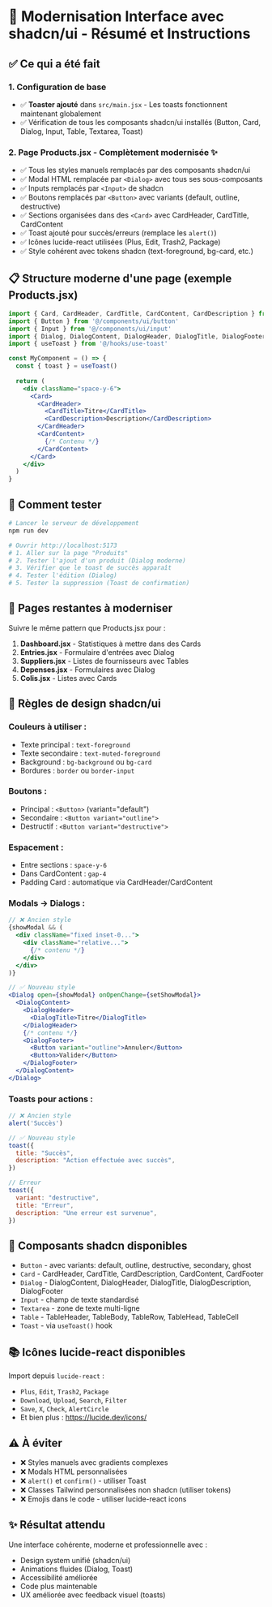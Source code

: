 # 🎨 Modernisation Interface avec shadcn/ui - Résumé et Instructions

## ✅ Ce qui a été fait

### 1. Configuration de base
- ✅ **Toaster ajouté** dans `src/main.jsx` - Les toasts fonctionnent maintenant globalement
- ✅ Vérification de tous les composants shadcn/ui installés (Button, Card, Dialog, Input, Table, Textarea, Toast)

### 2. Page Products.jsx - Complètement modernisée ✨
- ✅ Tous les styles manuels remplacés par des composants shadcn/ui
- ✅ Modal HTML remplacée par `<Dialog>` avec tous ses sous-composants
- ✅ Inputs remplacés par `<Input>` de shadcn
- ✅ Boutons remplacés par `<Button>` avec variants (default, outline, destructive)
- ✅ Sections organisées dans des `<Card>` avec CardHeader, CardTitle, CardContent
- ✅ Toast ajouté pour succès/erreurs (remplace les `alert()`)
- ✅ Icônes lucide-react utilisées (Plus, Edit, Trash2, Package)
- ✅ Style cohérent avec tokens shadcn (text-foreground, bg-card, etc.)

## 📋 Structure moderne d'une page (exemple Products.jsx)

```jsx
import { Card, CardHeader, CardTitle, CardContent, CardDescription } from '@/components/ui/card'
import { Button } from '@/components/ui/button'
import { Input } from '@/components/ui/input'
import { Dialog, DialogContent, DialogHeader, DialogTitle, DialogFooter } from '@/components/ui/dialog'
import { useToast } from '@/hooks/use-toast'

const MyComponent = () => {
  const { toast } = useToast()
  
  return (
    <div className="space-y-6">
      <Card>
        <CardHeader>
          <CardTitle>Titre</CardTitle>
          <CardDescription>Description</CardDescription>
        </CardHeader>
        <CardContent>
          {/* Contenu */}
        </CardContent>
      </Card>
    </div>
  )
}
```

## 🚀 Comment tester

```bash
# Lancer le serveur de développement
npm run dev

# Ouvrir http://localhost:5173
# 1. Aller sur la page "Produits"
# 2. Tester l'ajout d'un produit (Dialog moderne)
# 3. Vérifier que le toast de succès apparaît
# 4. Tester l'édition (Dialog)
# 5. Tester la suppression (Toast de confirmation)
```

## 📝 Pages restantes à moderniser

Suivre le même pattern que Products.jsx pour :

1. **Dashboard.jsx** - Statistiques à mettre dans des Cards
2. **Entries.jsx** - Formulaire d'entrées avec Dialog
3. **Suppliers.jsx** - Listes de fournisseurs avec Tables
4. **Depenses.jsx** - Formulaires avec Dialog
5. **Colis.jsx** - Listes avec Cards

## 🎨 Règles de design shadcn/ui

### Couleurs à utiliser :
- Texte principal : `text-foreground`
- Texte secondaire : `text-muted-foreground`
- Background : `bg-background` ou `bg-card`
- Bordures : `border` ou `border-input`

### Boutons :
- Principal : `<Button>` (variant="default")
- Secondaire : `<Button variant="outline">`
- Destructif : `<Button variant="destructive">`

### Espacement :
- Entre sections : `space-y-6`
- Dans CardContent : `gap-4`
- Padding Card : automatique via CardHeader/CardContent

### Modals → Dialogs :
```jsx
// ❌ Ancien style
{showModal && (
  <div className="fixed inset-0...">
    <div className="relative...">
      {/* contenu */}
    </div>
  </div>
)}

// ✅ Nouveau style
<Dialog open={showModal} onOpenChange={setShowModal}>
  <DialogContent>
    <DialogHeader>
      <DialogTitle>Titre</DialogTitle>
    </DialogHeader>
    {/* contenu */}
    <DialogFooter>
      <Button variant="outline">Annuler</Button>
      <Button>Valider</Button>
    </DialogFooter>
  </DialogContent>
</Dialog>
```

### Toasts pour actions :
```jsx
// ❌ Ancien style
alert('Succès')

// ✅ Nouveau style
toast({
  title: "Succès",
  description: "Action effectuée avec succès",
})

// Erreur
toast({
  variant: "destructive",
  title: "Erreur",
  description: "Une erreur est survenue",
})
```

## 🔧 Composants shadcn disponibles

- `Button` - avec variants: default, outline, destructive, secondary, ghost
- `Card` - CardHeader, CardTitle, CardDescription, CardContent, CardFooter
- `Dialog` - DialogContent, DialogHeader, DialogTitle, DialogDescription, DialogFooter
- `Input` - champ de texte standardisé
- `Textarea` - zone de texte multi-ligne
- `Table` - TableHeader, TableBody, TableRow, TableHead, TableCell
- `Toast` - via `useToast()` hook

## 📚 Icônes lucide-react disponibles

Import depuis `lucide-react` :
- `Plus`, `Edit`, `Trash2`, `Package`
- `Download`, `Upload`, `Search`, `Filter`
- `Save`, `X`, `Check`, `AlertCircle`
- Et bien plus : https://lucide.dev/icons/

## ⚠️ À éviter

- ❌ Styles manuels avec gradients complexes
- ❌ Modals HTML personnalisées
- ❌ `alert()` et `confirm()` - utiliser Toast
- ❌ Classes Tailwind personnalisées non shadcn (utiliser tokens)
- ❌ Emojis dans le code - utiliser lucide-react icons

## ✨ Résultat attendu

Une interface cohérente, moderne et professionnelle avec :
- Design system unifié (shadcn/ui)
- Animations fluides (Dialog, Toast)
- Accessibilité améliorée
- Code plus maintenable
- UX améliorée avec feedback visuel (toasts)


